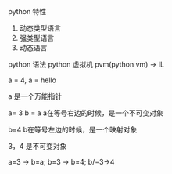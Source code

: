 python 特性

1. 动态类型语言
2. 强类型语言
3. 动态语言

python 语法
python 虚拟机 pvm(python vm) -> IL

a = 4,
a = hello

a 是一个万能指针

 a= 3
 b = a a在等号右边的时候，是一个不可变对象

 b=4 b在等号左边的时候，是一个映射对象

 3，4 是不可变对象

 a=3 -> b=a; b=3 -> b=4; b/=3->4
 